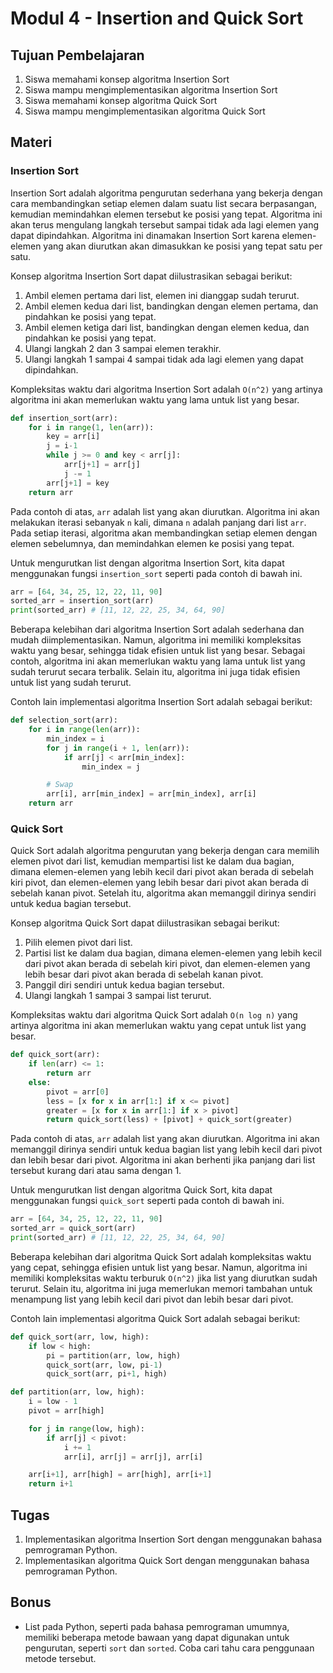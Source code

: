 # Modul 4 - Insertion and Quick Sort

## Tujuan Pembelajaran

1. Siswa memahami konsep algoritma Insertion Sort
2. Siswa mampu mengimplementasikan algoritma Insertion Sort
3. Siswa memahami konsep algoritma Quick Sort
4. Siswa mampu mengimplementasikan algoritma Quick Sort

## Materi

### Insertion Sort

Insertion Sort adalah algoritma pengurutan sederhana yang bekerja dengan cara membandingkan setiap elemen dalam suatu list secara berpasangan, kemudian memindahkan elemen tersebut ke posisi yang tepat. Algoritma ini akan terus mengulang langkah tersebut sampai tidak ada lagi elemen yang dapat dipindahkan. Algoritma ini dinamakan Insertion Sort karena elemen-elemen yang akan diurutkan akan dimasukkan ke posisi yang tepat satu per satu.

Konsep algoritma Insertion Sort dapat diilustrasikan sebagai berikut:

1. Ambil elemen pertama dari list, elemen ini dianggap sudah terurut.
2. Ambil elemen kedua dari list, bandingkan dengan elemen pertama, dan pindahkan ke posisi yang tepat.
3. Ambil elemen ketiga dari list, bandingkan dengan elemen kedua, dan pindahkan ke posisi yang tepat.
4. Ulangi langkah 2 dan 3 sampai elemen terakhir.
5. Ulangi langkah 1 sampai 4 sampai tidak ada lagi elemen yang dapat dipindahkan.

Kompleksitas waktu dari algoritma Insertion Sort adalah `O(n^2)` yang artinya algoritma ini akan memerlukan waktu yang lama untuk list yang besar.

```python
def insertion_sort(arr):
    for i in range(1, len(arr)):
        key = arr[i]
        j = i-1
        while j >= 0 and key < arr[j]:
            arr[j+1] = arr[j]
            j -= 1
        arr[j+1] = key
    return arr
```

Pada contoh di atas, `arr` adalah list yang akan diurutkan. Algoritma ini akan melakukan iterasi sebanyak `n` kali, dimana `n` adalah panjang dari list `arr`. Pada setiap iterasi, algoritma akan membandingkan setiap elemen dengan elemen sebelumnya, dan memindahkan elemen ke posisi yang tepat.

Untuk mengurutkan list dengan algoritma Insertion Sort, kita dapat menggunakan fungsi `insertion_sort` seperti pada contoh di bawah ini.

```python
arr = [64, 34, 25, 12, 22, 11, 90]
sorted_arr = insertion_sort(arr)
print(sorted_arr) # [11, 12, 22, 25, 34, 64, 90]
```

Beberapa kelebihan dari algoritma Insertion Sort adalah sederhana dan mudah diimplementasikan. Namun, algoritma ini memiliki kompleksitas waktu yang besar, sehingga tidak efisien untuk list yang besar. Sebagai contoh, algoritma ini akan memerlukan waktu yang lama untuk list yang sudah terurut secara terbalik. Selain itu, algoritma ini juga tidak efisien untuk list yang sudah terurut.

Contoh lain implementasi algoritma Insertion Sort adalah sebagai berikut:

```python
def selection_sort(arr):
    for i in range(len(arr)):
        min_index = i
        for j in range(i + 1, len(arr)):
            if arr[j] < arr[min_index]:
                min_index = j

        # Swap
        arr[i], arr[min_index] = arr[min_index], arr[i]
    return arr
```

### Quick Sort

Quick Sort adalah algoritma pengurutan yang bekerja dengan cara memilih elemen pivot dari list, kemudian mempartisi list ke dalam dua bagian, dimana elemen-elemen yang lebih kecil dari pivot akan berada di sebelah kiri pivot, dan elemen-elemen yang lebih besar dari pivot akan berada di sebelah kanan pivot. Setelah itu, algoritma akan memanggil dirinya sendiri untuk kedua bagian tersebut.

Konsep algoritma Quick Sort dapat diilustrasikan sebagai berikut:

1. Pilih elemen pivot dari list.
2. Partisi list ke dalam dua bagian, dimana elemen-elemen yang lebih kecil dari pivot akan berada di sebelah kiri pivot, dan elemen-elemen yang
    lebih besar dari pivot akan berada di sebelah kanan pivot.
3. Panggil diri sendiri untuk kedua bagian tersebut.
4. Ulangi langkah 1 sampai 3 sampai list terurut.

Kompleksitas waktu dari algoritma Quick Sort adalah `O(n log n)` yang artinya algoritma ini akan memerlukan waktu yang cepat untuk list yang besar.

```python
def quick_sort(arr):
    if len(arr) <= 1:
        return arr
    else:
        pivot = arr[0]
        less = [x for x in arr[1:] if x <= pivot]
        greater = [x for x in arr[1:] if x > pivot]
        return quick_sort(less) + [pivot] + quick_sort(greater)
```

Pada contoh di atas, `arr` adalah list yang akan diurutkan. Algoritma ini akan memanggil dirinya sendiri untuk kedua bagian list yang lebih kecil dari pivot dan lebih besar dari pivot. Algoritma ini akan berhenti jika panjang dari list tersebut kurang dari atau sama dengan 1.

Untuk mengurutkan list dengan algoritma Quick Sort, kita dapat menggunakan fungsi `quick_sort` seperti pada contoh di bawah ini.

```python
arr = [64, 34, 25, 12, 22, 11, 90]
sorted_arr = quick_sort(arr)
print(sorted_arr) # [11, 12, 22, 25, 34, 64, 90]
```

Beberapa kelebihan dari algoritma Quick Sort adalah kompleksitas waktu yang cepat, sehingga efisien untuk list yang besar. Namun, algoritma ini memiliki kompleksitas waktu terburuk `O(n^2)` jika list yang diurutkan sudah terurut. Selain itu, algoritma ini juga memerlukan memori tambahan untuk menampung list yang lebih kecil dari pivot dan lebih besar dari pivot.

Contoh lain implementasi algoritma Quick Sort adalah sebagai berikut:

```python
def quick_sort(arr, low, high):
    if low < high:
        pi = partition(arr, low, high)
        quick_sort(arr, low, pi-1)
        quick_sort(arr, pi+1, high)

def partition(arr, low, high):
    i = low - 1
    pivot = arr[high]

    for j in range(low, high):
        if arr[j] < pivot:
            i += 1
            arr[i], arr[j] = arr[j], arr[i]

    arr[i+1], arr[high] = arr[high], arr[i+1]
    return i+1
```

## Tugas

1. Implementasikan algoritma Insertion Sort dengan menggunakan bahasa pemrograman Python.
2. Implementasikan algoritma Quick Sort dengan menggunakan bahasa pemrograman Python.

## Bonus

- List pada Python, seperti pada bahasa pemrograman umumnya, memiliki beberapa metode bawaan yang dapat digunakan untuk pengurutan, seperti `sort` dan `sorted`. Coba cari tahu cara penggunaan metode tersebut.


